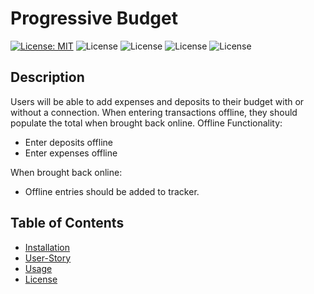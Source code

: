 # Progressive Budget

[![License: MIT](https://img.shields.io/badge/License-MIT-yellow.svg)](https://opensource.org/licenses/MIT) 
![License](https://img.shields.io/static/v1?label=Language&message=CSS.js&color=orange) 
![License](https://img.shields.io/static/v1?label=Language&message=Node.js&color=green)
![License](https://img.shields.io/static/v1?label=Language&message=MongoDB&color=blueviolet)
![License](https://img.shields.io/static/v1?label=Language&message=Mongoose&color=blue)

## Description

Users will be able to add expenses and deposits to their budget with or without a connection. When entering transactions offline, they should populate the total when brought back online.
Offline Functionality:

* Enter deposits offline
* Enter expenses offline

When brought back online:

* Offline entries should be added to tracker.

## Table of Contents
* [Installation](#installation)
* [User-Story](#User-Story)
* [Usage](#usage)
* [License](#license)

